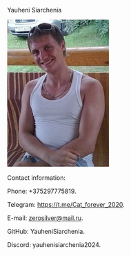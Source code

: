 Yauheni Siarchenia

![My photo](./img/my_photo.jpg)

Contact information:

Phone: +375297775819.

Telegram: https://t.me/Cat_forever_2020.

E-mail: zerosilver@mail.ru.

GitHub: YauheniSiarchenia.

Discord: yauhenisiarchenia2024.
